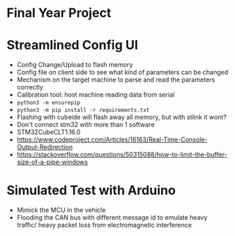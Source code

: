 # Final Year Project

# Streamlined Config UI
- Config Change/Upload to flash memory
- Config file on client side to see what kind of parameters can be changed
- Mechanism on the target machine to parse and read the parameters correctly
- Calibration tool: host machine reading data from serial
- `python3 -m ensurepip`
- `python3 -m pip install -r requirements.txt`
- Flashing with cubeide will flash away all memory, but with stlink it wont?
- Don't connect stm32 with more than 1 software
- STM32CubeCLT1.16.0
- https://www.codeproject.com/Articles/16163/Real-Time-Console-Output-Redirection
- https://stackoverflow.com/questions/50315088/how-to-limit-the-buffer-size-of-a-pipe-windows

# Simulated Test with Arduino
- Mimick the MCU in the vehicle
- Flooding the CAN bus with different message id to emulate heavy traffic/ heavy packet loss from electromagnetic interference
